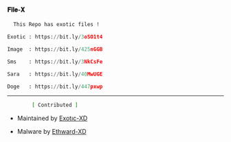
#### 𝐅𝐢𝐥𝐞-𝐗 
```bash
  𝚃𝚑𝚒𝚜 𝚁𝚎𝚙𝚘 𝚑𝚊𝚜 𝚎𝚡𝚘𝚝𝚒𝚌 𝚏𝚒𝚕𝚎𝚜 !
```
```python
Exotic : https://bit.ly/3oSO1t4

Image  : https://bit.ly/425nGGB

Sms    : https://bit.ly/3NkCsFe

Sara   : https://bit.ly/40MwUGE

Doge   : https://bit.ly/447pxwp
```
_____________________________________
```bash
        [ Contributed ]
```
- Maintained by [Exotıc-XD](https://github.com/h4x3r1)

- Malware by [Ethward-XD](https://github.com/Ethward-XD)

